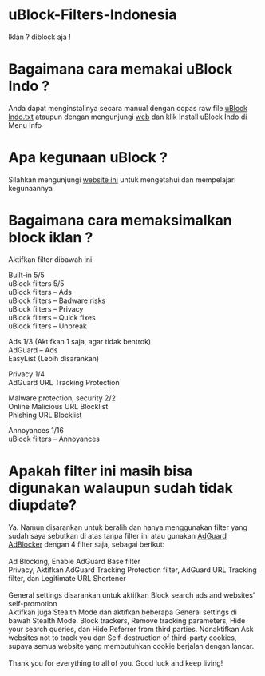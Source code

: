 # uBlock-Filters-Indonesia
Iklan ? diblock aja !

# Bagaimana cara memakai uBlock Indo ?
Anda dapat menginstallnya secara manual dengan copas raw file <a href="https://github.com/Hakame-kun/uBlock-Filters-Indonesia/raw/master/uBlock%20Indo/ubindo.txt">uBlock Indo.txt</a> ataupun dengan mengunjungi <a href="https://ublockfiltersindonesia.blogspot.com" target="_blank">web</a> dan klik Install uBlock Indo di Menu Info

# Apa kegunaan uBlock ?
Silahkan mengunjungi <a href="https://ublockfiltersindonesia.blogspot.com/2018/04/ubindo.html" target="_blank">website ini</a> untuk mengetahui dan mempelajari kegunaannya

# Bagaimana cara memaksimalkan block iklan ?
Aktifkan filter dibawah ini

Built-in 5/5<br>
uBlock filters 5/5<br>
uBlock filters – Ads<br>
uBlock filters – Badware risks<br>
uBlock filters – Privacy<br>
uBlock filters – Quick fixes<br>
uBlock filters – Unbreak

Ads 1/3 (Aktifkan 1 saja, agar tidak bentrok)<br>
AdGuard – Ads<br>
EasyList (Lebih disarankan)

Privacy 1/4<br>
AdGuard URL Tracking Protection

Malware protection, security 2/2<br>
Online Malicious URL Blocklist<br>
Phishing URL Blocklist<br>

Annoyances 1/16<br>
uBlock filters – Annoyances

# Apakah filter ini masih bisa digunakan walaupun sudah tidak diupdate?
Ya. Namun disarankan untuk beralih dan hanya menggunakan filter yang sudah saya sebutkan di atas tanpa filter ini atau gunakan <a href="https://adguard.com/en/adguard-browser-extension/overview.html" target="_blank">AdGuard AdBlocker</a> dengan 4 filter saja, sebagai berikut:<br><br>
Ad Blocking, Enable AdGuard Base filter<br>
Privacy, Aktifkan AdGuard Tracking Protection filter, AdGuard URL Tracking filter, dan Legitimate URL Shortener<br><br>
General settings disarankan untuk aktifkan Block search ads and websites' self-promotion<br>
Aktifkan juga Stealth Mode dan aktifkan beberapa General settings di bawah Stealth Mode. Block trackers, Remove tracking parameters, Hide your search queries, dan Hide Referrer from third parties. Nonaktifkan Ask websites not to track you dan Self-destruction of third-party cookies, supaya semua website yang membutuhkan cookie berjalan dengan lancar.<br><br>
Thank you for everything to all of you. Good luck and keep living!

